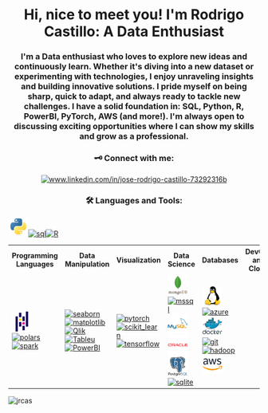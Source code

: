 <h1 align="center">Hi, nice to meet you! I'm Rodrigo Castillo: A Data Enthusiast</h1>

<h3 align="center">I'm a Data enthusiast who loves to explore new ideas and continuously learn. Whether it's diving into a new dataset or experimenting with technologies, I enjoy unraveling insights and building innovative solutions. I pride myself on being sharp, quick to adapt, and always ready to tackle new challenges. I have a solid foundation in: SQL, Python, R, PowerBI, PyTorch, AWS (and more!). I'm always open to discussing exciting opportunities where I can show my skills and grow as a professional.</h3>

<h3 align="center">🗝️ Connect with me:</h3>
<p align="center">
<a href="https://linkedin.com/in/www.linkedin.com/in/jose-rodrigo-castillo-73292316b" target="blank"><img align="center" src="https://raw.githubusercontent.com/rahuldkjain/github-profile-readme-generator/master/src/images/icons/Social/linked-in-alt.svg" alt="www.linkedin.com/in/jose-rodrigo-castillo-73292316b" height="30" width="40" /></a>
</p>

<h3 align="center">🛠️ Languages and Tools:</h3>
<table align="center">
  <tr>
    <th>Programming Languages</th>
    <th>Data Manipulation</th>
    <th>Visualization</th>
    <th>Data Science</th>
    <th>Databases</th>
    <th>DevOps and Cloud</th>
  </tr>
  <tr align="center>
    <td>
        <a href="https://www.python.org" target="_blank" rel="noreferrer"><img src="https://raw.githubusercontent.com/devicons/devicon/master/icons/python/python-original.svg" alt="python" width="40" height="40"/></a>
        <a href="https://en.wikipedia.org/wiki/SQL" target="_blank" rel="noreferrer"><img src="https://uxwing.com/wp-content/themes/uxwing/download/file-and-folder-type/sql-icon.png" alt="sql" width="40" height="40"/></a>
        <a href="https://www.r-project.org/" target="_blank" rel="noreferrer"><img src="https://upload.wikimedia.org/wikipedia/commons/thumb/1/1b/R_logo.svg/724px-R_logo.svg.png" alt="R" width="40" height="40"/></a>
    </td>
    <td>
        <a href="https://pandas.pydata.org/" target="_blank" rel="noreferrer"><img src="https://raw.githubusercontent.com/devicons/devicon/2ae2a900d2f041da66e950e4d48052658d850630/icons/pandas/pandas-original.svg" alt="pandas" width="40" height="40"/></a>
        <a href="https://docs.pola.rs/" target="_blank" rel="noreferrer"><img src="https://cdn.icon-icons.com/icons2/3914/PNG/512/polars_logo_icon_248809.png" alt="polars" width="40" height="40"/></a>
        <a href="https://spark.apache.org/" target="_blank" rel="noreferrer"><img src="https://abdelrahmanhosny.wordpress.com/wp-content/uploads/2015/08/photo.png" alt="spark" width="40" height="40"/></a>
    </td>
    <td>
        <a href="https://seaborn.pydata.org/" target="_blank" rel="noreferrer"><img src="https://seaborn.pydata.org/_images/logo-mark-lightbg.svg" alt="seaborn" width="40" height="40"/></a>
        <a href="https://matplotlib.org/" target="_blank" rel="noreferrer"><img src="https://upload.wikimedia.org/wikipedia/commons/thumb/0/01/Created_with_Matplotlib-logo.svg/2048px-Created_with_Matplotlib-logo.svg.png" alt="matplotlib" width="40" height="40"/></a>
        <a href="https://www.qlik.com/us/products/qlik-sense" target="_blank" rel="noreferrer"><img src="https://www.svgrepo.com/show/354242/qlik.svg" alt="Qlik" width="40" height="40"/></a>
        <a href="https://www.tableau.com/" target="_blank" rel="noreferrer"><img src="https://cdn.worldvectorlogo.com/logos/tableau-software.svg" alt="Tableu" width="40" height="40"/></a>
        <a href="https://app.powerbi.com/?noSignUpCheck=1" target="_blank" rel="noreferrer"><img src="https://upload.wikimedia.org/wikipedia/commons/c/cf/New_Power_BI_Logo.svg" alt="PowerBI" width="40" height="40"/></a>
    </td>
    <td>
        <a href="https://pytorch.org/" target="_blank" rel="noreferrer"><img src="https://www.vectorlogo.zone/logos/pytorch/pytorch-icon.svg" alt="pytorch" width="40" height="40"/></a>
        <a href="https://scikit-learn.org/" target="_blank" rel="noreferrer"><img src="https://upload.wikimedia.org/wikipedia/commons/0/05/Scikit_learn_logo_small.svg" alt="scikit_learn" width="40" height="40"/></a>
        <a href="https://www.tensorflow.org" target="_blank" rel="noreferrer"><img src="https://www.vectorlogo.zone/logos/tensorflow/tensorflow-icon.svg" alt="tensorflow" width="40" height="40"/></a>
    </td>
    <td>
        <a href="https://www.mongodb.com/" target="_blank" rel="noreferrer"><img src="https://raw.githubusercontent.com/devicons/devicon/master/icons/mongodb/mongodb-original-wordmark.svg" alt="mongodb" width="40" height="40"/></a>
        <a href="https://www.microsoft.com/en-us/sql-server" target="_blank" rel="noreferrer"><img src="https://www.svgrepo.com/show/303229/microsoft-sql-server-logo.svg" alt="mssql" width="40" height="40"/></a>
        <a href="https://www.mysql.com/" target="_blank" rel="noreferrer"><img src="https://raw.githubusercontent.com/devicons/devicon/master/icons/mysql/mysql-original-wordmark.svg" alt="mysql" width="40" height="40"/></a>
        <a href="https://www.oracle.com/" target="_blank" rel="noreferrer"><img src="https://raw.githubusercontent.com/devicons/devicon/master/icons/oracle/oracle-original.svg" alt="oracle" width="40" height="40"/></a>
        <a href="https://www.postgresql.org" target="_blank" rel="noreferrer"><img src="https://raw.githubusercontent.com/devicons/devicon/master/icons/postgresql/postgresql-original-wordmark.svg" alt="postgresql" width="40" height="40"/></a>
        <a href="https://www.sqlite.org/" target="_blank" rel="noreferrer"><img src="https://www.vectorlogo.zone/logos/sqlite/sqlite-icon.svg" alt="sqlite" width="40" height="40"/></a>
    </td>
    <td>
        <a href="https://www.linux.org/" target="_blank" rel="noreferrer"><img src="https://raw.githubusercontent.com/devicons/devicon/master/icons/linux/linux-original.svg" alt="linux" width="40" height="40"/></a>
        <a href="https://azure.microsoft.com/en-in/" target="_blank" rel="noreferrer"><img src="https://www.vectorlogo.zone/logos/microsoft_azure/microsoft_azure-icon.svg" alt="azure" width="40" height="40"/></a>
        <a href="https://www.docker.com/" target="_blank" rel="noreferrer"><img src="https://raw.githubusercontent.com/devicons/devicon/master/icons/docker/docker-original-wordmark.svg" alt="docker" width="40" height="40"/></a>
        <a href="https://git-scm.com/" target="_blank" rel="noreferrer"><img src="https://www.vectorlogo.zone/logos/git-scm/git-scm-icon.svg" alt="git" width="40" height="40"/></a>
        <a href="https://hadoop.apache.org/" target="_blank" rel="noreferrer"><img src="https://www.vectorlogo.zone/logos/apache_hadoop/apache_hadoop-icon.svg" alt="hadoop" width="40" height="40"/></a>
        <a href="https://aws.amazon.com" target="_blank" rel="noreferrer"><img src="https://raw.githubusercontent.com/devicons/devicon/master/icons/amazonwebservices/amazonwebservices-original-wordmark.svg" alt="aws" width="40" height="40"/></a>
    </td>
  </tr>
</table>

<p><img align="center" src="https://github-readme-stats.vercel.app/api/top-langs?username=jrcas&show_icons=true&locale=en&layout=compact" alt="jrcas" /></p>
